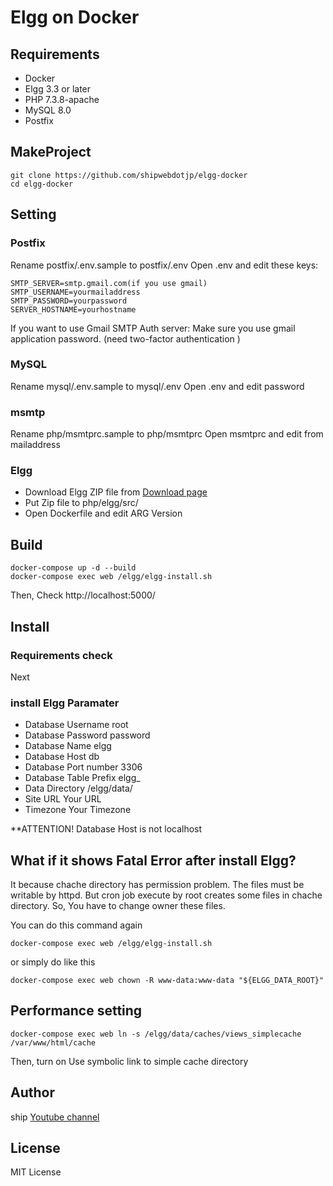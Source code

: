 # Elgg on Docker

## Requirements
* Docker
* Elgg 3.3 or later
* PHP 7.3.8-apache
* MySQL 8.0
* Postfix

## MakeProject
```
git clone https://github.com/shipwebdotjp/elgg-docker
cd elgg-docker
```

## Setting 
### Postfix
Rename postfix/.env.sample to postfix/.env 
Open .env and edit these keys: 
```
SMTP_SERVER=smtp.gmail.com(if you use gmail)
SMTP_USERNAME=yourmailaddress
SMTP_PASSWORD=yourpassword
SERVER_HOSTNAME=yourhostname
```
 If you want to use Gmail SMTP Auth server: 
 Make sure you use gmail application password. (need two-factor authentication ) 

### MySQL
Rename mysql/.env.sample to mysql/.env 
Open .env and edit password 

### msmtp
Rename php/msmtprc.sample to php/msmtprc 
Open msmtprc and edit from mailaddress 

### Elgg
- Download Elgg ZIP file from [Download page](https://elgg.org/about/download/)
- Put Zip file to php/elgg/src/
- Open Dockerfile and edit ARG Version 

## Build
```
docker-compose up -d --build
docker-compose exec web /elgg/elgg-install.sh
```
Then, Check http://localhost:5000/  

## Install
### Requirements check
 Next

### install Elgg Paramater
* Database Username
 root
* Database Password
 password
* Database Name
 elgg
* Database Host
 db
* Database Port number
 3306
* Database Table Prefix
 elgg_
* Data Directory
 /elgg/data/
* Site URL
 Your URL
* Timezone
 Your Timezone

**ATTENTION! Database Host is not localhost

## What if it shows Fatal Error after install Elgg?
It because chache directory has permission problem. 
The files must be writable by httpd. 
But cron job execute by root creates some files in chache directory. 
So, You have to change owner these files. 

You can do this command again
```
docker-compose exec web /elgg/elgg-install.sh
```
or simply do like this
```
docker-compose exec web chown -R www-data:www-data "${ELGG_DATA_ROOT}"
```

## Performance setting
```
docker-compose exec web ln -s /elgg/data/caches/views_simplecache /var/www/html/cache
```
Then, turn on Use symbolic link to simple cache directory


## Author
ship [Youtube channel](https://www.youtube.com/channel/UCne2IBkAj3JoyzNAOzXxKMg)

## License
MIT License